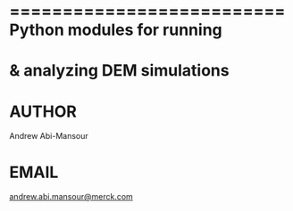 ==========================
Python modules for running
===========================
& analyzing DEM simulations
===========================

AUTHOR
======
Andrew Abi-Mansour

EMAIL
=====
andrew.abi.mansour@merck.com
